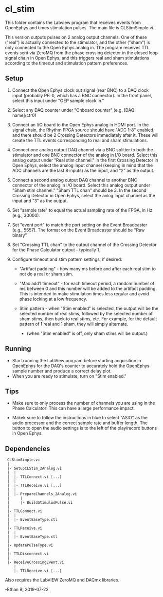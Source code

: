 # cl_stim

This folder contains the Labview program that receives events from OpenEphys and times stimulation pulses. The main file is CLStimSimple.vi.

This version outputs pulses on 2 analog output channels. One of these ("real") is actually connected to the stimulator, and the other ("sham") is only connected to the Open Ephys analog in. The program receives TTL events sent via ZeroMQ from the phase crossing detector in the closed loop signal chain in Open Ephys, and this triggers real and sham stimulations according to the timeout and stimulation pattern preferences.

## Setup

1. Connect the Open Ephys clock out signal (rear BNC) to a DAQ clock input (probably PFI 0, which has a BNC connector). In the front panel, select this input under "OEP sample clock in."

2. Select any DAQ counter under "Onboard counter" (e.g. [DAQ name]/ctr0)

3. Connect an I/O board to the Open Ephys analog in HDMI port. In the signal chain, the Rhythm FPGA source should have "ADC 1-8" enabled, and there should be 2 Crossing Detectors immediately after it. These will create the TTL events corresponding to real and sham stimulations.

4. Connect one analog output DAQ channel via a BNC splitter to both the stimulator and one BNC connector of the analog in I/O board. Select this analog output under "Real stim channel." In the first Crossing Detector in Open Ephys, select the analog input channel (keeping in mind that the ADC channels are the last 8 inputs) as the input, and "2" as the output.

5. Connect a second analog output DAQ channel to another BNC connector of the analog in I/O board. Select this analog output under "Sham stim channel." "Sham TTL chan" should be 3. In the second Crossing Detector in Open Ephys, select the anlog input channel as the input and "3" as the output.

6. Set "sample rate" to equal the actual sampling rate of the FPGA, in Hz (e.g., 30000).

7. Set "event port" to match the port setting on the Event Broadcaster (e.g., 5557). The format on the Event Broadcaster should be "Raw binary"

8. Set "Crossing TTL chan" to the output channel of the Crossing Detector for the Phase Calculator output - typically 1.

9. Configure timeout and stim pattern settings, if desired:

    * "Artifact padding" - how many ms before and after each real stim to not do a real or sham stim.
    
    * "Max add'l timeout" - for each timeout period, a random number of ms between 0 and this number will be added to the artifact padding. This is intended to make stimulation times less regular and avoid phase locking at a low frequency.
    
    * Stim pattern - when "Stim enabled" is selected, the output will be the selected number of real stims, followed by the selected number of sham stims, then back to real stims, etc. For example, for the default pattern of 1 real and 1 sham, they will simply alternate.
        * (when "Stim enabled" is off, only sham stims will be output.)

## Running

* Start running the LabView program before starting acquisition in OpenEphys for the DAQ's counter to accurately hold the OpenEphys sample number and produce a correct delay plot.
* When you are ready to stimulate, turn on "Stim enabled."

## Tips

* Make sure to only process the number of channels you are using in the Phase Calculator! This can have a large performance impact.

* Makek sure to follow the instructions in blue to select "ASIO" as the audio processor and the correct sample rate and buffer length. The button to open the audio settings is to the left of the play/record buttons in Open Ephys.

## Dependencies

```
 CLStimSimple.vi                     
 |
 |- SetupCLStim_2Analog.vi
 |  |
 |  |- TTLConnect.vi [...]
 |  |
 |  |- TTLReceive.vi [...]
 |  |
 |  |- PrepareChannels_2Analog.vi    
 |     |                        
 |     |- BuildStimulusPulse.vi 
 |                           
 |- TTLConnect.vi            
 |  |                        
 |  |- EventBaseType.ctl         
 |                           
 |- TTLReceive.vi            
 |  |                        
 |  |- EventBaseType.ctl         
 |
 |- UpdatePulseType.vi
 | 
 |- TTLDisconnect.vi         
 |                           
 |- ReceiveCrossingEvent.vi  
    |                        
    |- TTLReceive.vi [...]   
```

Also requires the LabVIEW ZeroMQ and DAQmx libraries.

-Ethan B, 2019-07-22
